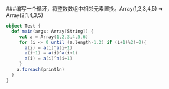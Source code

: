 ###编写一个循环，将整数数组中相邻元素置换。Array(1,2,3,4,5) => Array(2,1,4,3,5)
```scala
object Test {
  def main(args: Array[String]) {
     val a = Array(1,2,3,4,5,6)
     for (i <- 0 until (a.length-1,2) if (i+1)%2!=0){
       a(i) = a(i)^a(i+1)
       a(i+1) = a(i)^a(i+1)
       a(i) = a(i)^a(i+1)
     }
    a.foreach(println)
  }
}
```
